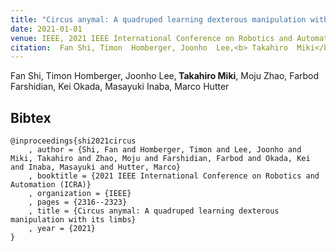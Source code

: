 ```yaml
---
title: "Circus anymal: A quadruped learning dexterous manipulation with its limbs"
date: 2021-01-01
venue: IEEE, 2021 IEEE International Conference on Robotics and Automation (ICRA)
citation:  Fan Shi, Timon  Homberger, Joonho  Lee,<b> Takahiro  Miki</b>, Moju  Zhao, Farbod  Farshidian, Kei  Okada, Masayuki  Inaba, Marco Hutter
---
```

 Fan Shi, Timon  Homberger, Joonho  Lee,<b> Takahiro  Miki</b>, Moju  Zhao, Farbod  Farshidian, Kei  Okada, Masayuki  Inaba, Marco Hutter
## Bibtex
```
@inproceedings{shi2021circus
    , author = {Shi, Fan and Homberger, Timon and Lee, Joonho and Miki, Takahiro and Zhao, Moju and Farshidian, Farbod and Okada, Kei and Inaba, Masayuki and Hutter, Marco}
    , booktitle = {2021 IEEE International Conference on Robotics and Automation (ICRA)}
    , organization = {IEEE}
    , pages = {2316--2323}
    , title = {Circus anymal: A quadruped learning dexterous manipulation with its limbs}
    , year = {2021}
}


```